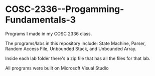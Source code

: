 # COSC-2336--Progamming-Fundamentals-3
Programs I made in my COSC 2336 class. 

The programs/labs in this repository include:
State Machine, Parser, Random Access File, Unbounded Stack, and Unbounded Array.

Inside each lab folder there's a zip file that has all the files for that lab. 

All programs were built on Microsoft Visual Studio


